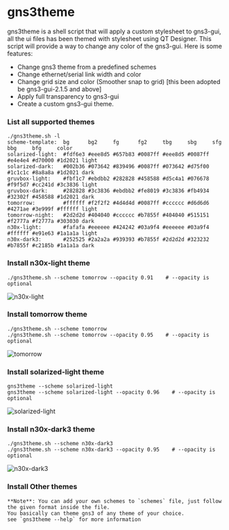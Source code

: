 		
# gns3theme

gns3theme is a shell script that will apply a custom stylesheet to gns3-gui, all the ui files has been themed with stylesheet using QT Designer. This script will provide a way to change any color of the gns3-gui. Here is some features:
- Change gns3 theme from a predefined schemes 
- Change ethernet/serial link width and color
- Change grid size and color (Smoother snap to grid) [this been adopted be gns3-gui-2.1.5 and above]
- Apply full transparency to gns3-gui
- Create a custom gns3-gui theme.

### List all supported themes
```
./gns3theme.sh -l
scheme-template:  bg      bg2     fg      fg2     tbg     sbg     sfg     bbg     bfg     color
solarized-light:  #fdf6e3 #eee8d5 #657b83 #0087ff #eee8d5 #0087ff #e4e4e4 #d70000 #1d2021 light
solarized-dark:   #002b36 #073642 #839496 #0087ff #073642 #d75f00 #1c1c1c #8a8a8a #1d2021 dark
gruvbox-light:    #fbf1c7 #ebdbb2 #282828 #458588 #d5c4a1 #076678 #f9f5d7 #cc241d #3c3836 light
gruvbox-dark:     #282828 #3c3836 #ebdbb2 #fe8019 #3c3836 #fb4934 #32302f #458588 #1d2021 dark
tomorrow:         #ffffff #f2f2f2 #4d4d4d #0087ff #cccccc #d6d6d6 #4271ae #3e999f #ffffff light
tomorrow-night:   #2d2d2d #404040 #cccccc #b7855f #404040 #515151 #f2777a #f2777a #303030 dark
n30x-light:       #fafafa #eeeeee #424242 #03a9f4 #eeeeee #03a9f4 #ffffff #e91e63 #1a1a1a light
n30x-dark3:       #252525 #2a2a2a #939393 #b7855f #2d2d2d #323232 #b7855f #c2185b #1a1a1a dark
```

### Install n30x-light theme
```
./gns3theme.sh --scheme tomorrow --opacity 0.91    # --opacity is optional 
```
![n30x-light](https://user-images.githubusercontent.com/10103340/40444984-abe11d10-5e7f-11e8-842d-e5a8d3e05966.png)

### Install tomorrow  theme
```
./gns3theme.sh --scheme tomorrow 
./gns3theme.sh --scheme tomorrow --opacity 0.95    # --opacity is optional
```
![tomorrow](https://user-images.githubusercontent.com/10103340/40444837-4de4e99e-5e7f-11e8-8f3e-2122f0ec2813.png)

### Install solarized-light theme
```
gns3theme --scheme solarized-light
gns3theme --scheme solarized-light --opacity 0.96    # --opacity is optional
```
![solarized-light](https://user-images.githubusercontent.com/10103340/40444850-596c16ca-5e7f-11e8-94dc-b0f72a3e3dde.png)

### Install n30x-dark3 theme
```
./gns3theme.sh --scheme n30x-dark3
./gns3theme.sh --scheme n30x-dark3 --opacity 0.95    # --opacity is optional
```
![n30x-dark3](https://user-images.githubusercontent.com/10103340/40444874-68f21964-5e7f-11e8-829d-2075f5d18fc6.png)

### Install Other themes
```
**Note**: You can add your own schemes to `schemes` file, just follow the given format inside the file.
You basically can theme gns3 of any theme of your choice.
see `gns3theme --help` for more information
```


